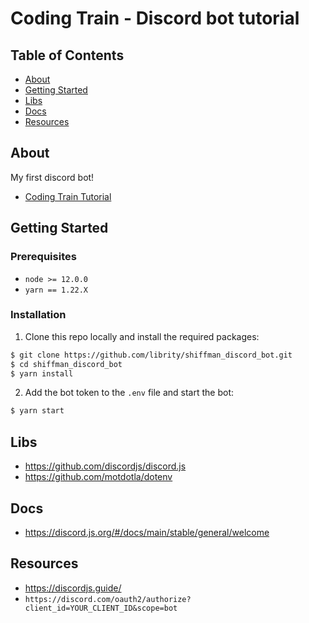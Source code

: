 # Coding Train - Discord bot tutorial

## Table of Contents

- [About](#about)
- [Getting Started](#getting_started)
- [Libs](#libs)
- [Docs](#docs)
- [Resources](#resources)

## About <a name = "about"></a>

My first discord bot!

- [Coding Train Tutorial](https://www.youtube.com/playlist?list=PLRqwX-V7Uu6avBYxeBSwF48YhAnSn_sA4)

## Getting Started <a name = "getting_started"></a>

### Prerequisites

- `node >= 12.0.0`
- `yarn == 1.22.X`

### Installation

1. Clone this repo locally and install the required packages:

```bash
$ git clone https://github.com/librity/shiffman_discord_bot.git
$ cd shiffman_discord_bot
$ yarn install
```

2. Add the bot token to the `.env` file and start the bot:

```bash
$ yarn start
```

## Libs <a name = "libs"></a>

- https://github.com/discordjs/discord.js
- https://github.com/motdotla/dotenv

## Docs <a name = "docs"></a>

- https://discord.js.org/#/docs/main/stable/general/welcome

## Resources <a name = "resources"></a>

- https://discordjs.guide/
- `https://discord.com/oauth2/authorize?client_id=YOUR_CLIENT_ID&scope=bot`
